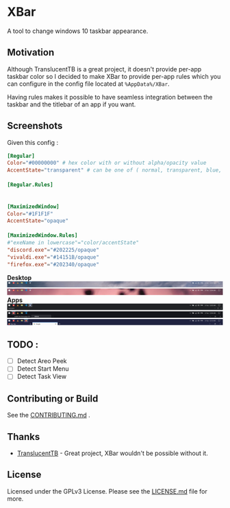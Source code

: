 # XBar

A tool to change windows 10 taskbar appearance.

## Motivation
Although TranslucentTB is a great project, it doesn't provide per-app taskbar color so I decided to make XBar to provide per-app rules which you can configure in the config file located at `%AppData%/XBar`.

Having rules makes it possible to have seamless integration between the taskbar and the titlebar of an app if you want.

## Screenshots
Given this config :
```toml
[Regular]
Color="#00000000" # hex color with or without alpha/opacity value
AccentState="transparent" # can be one of ( normal, transparent, blue, fluent, opaque )

[Regular.Rules]


[MaximizedWindow]
Color="#1F1F1F"
AccentState="opaque"

[MaximizedWindow.Rules]
#"exeName in lowercase"="color/accentState"
"discord.exe"="#202225/opaque"
"vivaldi.exe"="#14151B/opaque"
"firefox.exe"="#202340/opaque"
```
**Desktop**
![desktop1](screenshots/desktop1.png)
![desktop2](screenshots/desktop2.png)
**Apps**
![app1](screenshots/app1.png)
![app2](screenshots/app2.png)
![app3](screenshots/app3.png)

## TODO :

- [ ] Detect Areo Peek
- [ ] Detect Start Menu
- [ ] Detect Task View

## Contributing or Build

See the [CONTRIBUTING.md](CONTRIBUTING.md) .

## Thanks
- [TranslucentTB](https://github.com/TranslucentTB/TranslucentTB) - Great project, XBar wouldn't be possible without it.

## License
Licensed under the GPLv3 License. Please see the [LICENSE.md](LICENSE.md) file for more.